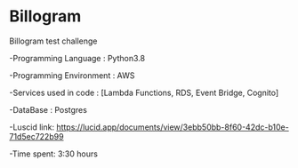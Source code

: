 # Billogram
Billogram test challenge

-Programming Language : Python3.8

-Programming Environment : AWS

-Services used in code : [Lambda Functions, RDS, Event Bridge, Cognito]

-DataBase : Postgres

-Luscid link: https://lucid.app/documents/view/3ebb50bb-8f60-42dc-b10e-71d5ec722b99

-Time spent: 3:30 hours
